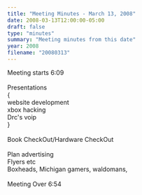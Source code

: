 ```yaml
---
title: "Meeting Minutes - March 13, 2008"
date: 2008-03-13T12:00:00-05:00
draft: false
type: "minutes"
summary: "Meeting minutes from this date"
year: 2008
filename: "20080313"
---
```


Meeting starts 6:09<br />
<br />
Presentations <br />
{<br />
website development<br />
xbox hacking<br />
Drc's voip<br />
}<br />
<br />
Book CheckOut/Hardware CheckOut<br />
<br />
Plan advertising<br />
Flyers etc<br />
Boxheads, Michigan gamers, waldomans,<br />
<br />
Meeting Over 6:54

